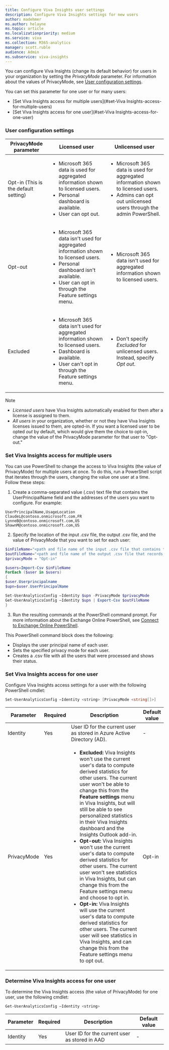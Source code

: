 ```yaml
---
title: Configure Viva Insights user settings
description: Configure Viva Insights settings for new users
author: madehmer
ms.author: helayne
ms.topic: article
ms.localizationpriority: medium 
ms.service: viva
ms.collection: M365-analytics
manager: scott.ruble
audience: Admin
ms.subservice: viva-insights
---
```


You can configure Viva Insights (change its default behavior) for users in your organization by setting the *PrivacyMode* parameter. For information about the values of PrivacyMode, see [User configuration settings](#user-configuration-settings).

You can set this parameter for one user or for many users:  

* [Set Viva Insights access for multiple users](#set-Viva Insights-access-for-multiple-users)
* [Set Viva Insights access for one user](#set-Viva Insights-access-for-one-user)

### User configuration settings

PrivacyMode parameter  | Licensed user  | Unlicensed user
------------- | -------------  | ---------------
Opt-in (This is the default setting)        | <ul><li>Microsoft 365 data is used for aggregated information shown to licensed users.</li><li>Personal dashboard is available.</li><li>User can opt out.</li></ul>  | <ul><li>Microsoft 365 data is used for aggregated information shown to licensed users.</li><li>Admins can opt out unlicensed users through the admin PowerShell. </li></ul>  
Opt-out    | <ul><li>Microsoft 365 data isn't used for aggregated information shown to licensed users.</li><li> Personal dashboard isn't available.</li><li>User can opt in through the Feature settings menu.</li></ul>   |  <ul><li> Microsoft 365 data isn't used for aggregated information shown to licensed users.</li></ul>
Excluded   |<ul><li> Microsoft 365 data isn't used for aggregated information shown to licensed users.</li><li>Dashboard is available.</li><li>User can't opt in through the Feature settings menu.</li></ul>  |<ul><li> Don't specify _Excluded_ for unlicensed users. Instead, specify _Opt out_.</li></ul>

>[!Note]  
>
>* _Licensed users_ have Viva Insights automatically enabled for them after a license is assigned to them.
>* _All users_ in your organization, whether or not they have Viva Insights licenses issued to them, are opted-in. If you want a licensed user to be opted _out_ by default, which would give them the choice to opt-in, change the value of the PrivacyMode parameter for that user to "Opt-out."

### Set Viva Insights access for multiple users

You can use PowerShell to change the access to Viva Insights (the value of PrivacyMode) for multiple users at once. To do this, run a PowerShell script that iterates through the users, changing the value one user at a time. Follow these steps:

1. Create a comma-separated value (.csv) text file that contains the UserPrincipalName field and the addresses of the users you want to configure. For example:

```
UserPrincipalName,UsageLocation
ClaudeL@contoso.onmicrosoft.com,FR
LynneB@contoso.onmicrosoft.com,US
ShawnM@contoso.onmicrosoft.com,US
```

2. Specify the location of the input .csv file, the output .csv file, and the value of PrivacyMode that you want to set for each user:

```powershell
$inFileName="<path and file name of the input .csv file that contains the users, example: C:\admin\Users2License..csv>"
$outFileName="<path and file name of the output .csv file that records the results, example: C:\admin\Users2License-Done..csv>"
$privacyMode = "Opt-in"

$users=Import-Csv $inFileName
ForEach ($user in $users)
{
$user.Userprincipalname
$upn=$user.UserPrincipalName

Set-UserAnalyticsConfig –Identity $upn -PrivacyMode $privacyMode
Get-UserAnalyticsConfig –Identity $upn | Export-Csv $outFileName
}
```
3. Run the resulting commands at the PowerShell command prompt. For more information about the Exchange Online PowerShell, see [Connect to Exchange Online PowerShell](/powershell/exchange/connect-to-exchange-online-powershell).

This PowerShell command block does the following:

 * Displays the user principal name of each user.
 * Sets the specified privacy mode for each user.
 * Creates a .csv file with all the users that were processed and shows their status.

### Set Viva Insights access for one user

Configure Viva Insights access settings for a user with the following PowerShell cmdlet:

```powershell
Set-UserAnalyticsConfig –Identity <string> [PrivacyMode <string[]>]
```

Parameter   |   Required   |   Description   | Default value
----------  |  ----------  |  -------------- | -------------
Identity   |   Yes   | User ID for the current user as stored in Azure Active Directory (AD).   |   -
PrivacyMode   |   Yes   | <ul><li>__Excluded:__ Viva Insights won't use the current user's data to compute derived statistics for other users. The current user won't be able to change this from the **Feature settings** menu in Viva Insights, but will still be able to see personalized statistics in their Viva Insights dashboard and the Insights Outlook add-in.</li><li>__Opt-out:__ Viva Insights won't use the current user's data to compute derived statistics for other users. The current user won't see statistics in Viva Insights, but can change this from the Feature settings menu and choose to opt in.</li><li>__Opt-in:__ Viva Insights will use the current user's data to compute derived statistics for other users. The current user will see statistics in Viva Insights, and can change this from the Feature settings menu to opt out.</li></ul>|  Opt-in
  
### Determine Viva Insights access for one user

To determine the Viva Insights access (the value of PrivacyMode) for one user, use the following cmdlet:

```powershell
Get-UserAnalyticsConfig –Identity <string>
```

Parameter   |   Required   |    Description    |   Default value
----------- | ------------ |  ---------------  | ---------------
Identity    |  Yes         |    User ID for the current user as stored in AAD  | -